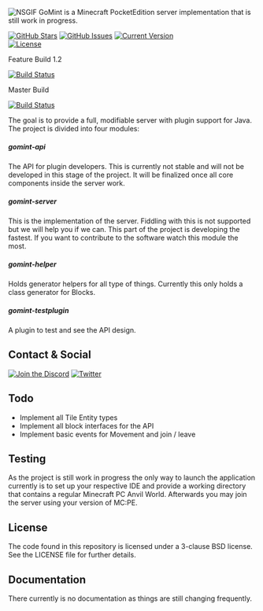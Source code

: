 ![NSGIF](https://gomint.io/wp-content/uploads/2015/08/cropped-GoMint_Transparent.png)
GoMint is a Minecraft PocketEdition server implementation that is still work in progress.

[![GitHub Stars](https://img.shields.io/github/stars/GoMint/GoMint.svg)](https://github.com/GoMint/GoMint/stargazers) 
[![GitHub Issues](https://img.shields.io/github/issues/GoMint/GoMint.svg)](https://travis-ci.org/GoMint/GoMint/issues) 
[![Current Version](https://img.shields.io/badge/version-1.1.0-green.svg)](https://github.com/IgorAntun/node-chat)  
[![License](https://img.shields.io/badge/License-BSD%203--Clause-blue.svg)](https://opensource.org/licenses/BSD-3-Clause)

Feature Build 1.2

[![Build Status](https://travis-ci.org/GoMint/GoMint.svg?branch=1.2)](https://travis-ci.org/GoMint/GoMint)

Master Build

[![Build Status](https://travis-ci.org/GoMint/GoMint.svg?branch=master)](https://travis-ci.org/GoMint/GoMint)

The goal is to provide a full, modifiable server with plugin support for Java.
The project is divided into four modules:

##### gomint-api
The API for plugin developers. This is currently not stable and will not be developed in this stage
of the project. It will be finalized once all core components inside the server work.

##### gomint-server
This is the implementation of the server. Fiddling with this is not supported but we will help you if we can.
This part of the project is developing the fastest. If you want to contribute to the software watch this module the
most.

##### gomint-helper
Holds generator helpers for all type of things. Currently this only holds a class generator for Blocks.

##### gomint-testplugin
A plugin to test and see the API design. 

## Contact & Social
[![Join the Discord](http://puu.sh/v9UB9/944431c790.png)](https://discord.gg/qC4nJVN)
[![Twitter](http://puu.sh/v9V9H/ad70c8acf7.png)](https://twitter.com/GomintPe)

## Todo
* Implement all Tile Entity types
* Implement all block interfaces for the API
* Implement basic events for Movement and join / leave

## Testing

As the project is still work in progress the only way to launch the application currently is to set up
your respective IDE and provide a working directory that contains a regular Minecraft PC Anvil World.
Afterwards you may join the server using your version of MC:PE.

## License

The code found in this repository is licensed under a 3-clause BSD license. See the LICENSE file for further
details.

## Documentation

There currently is no documentation as things are still changing frequently.
